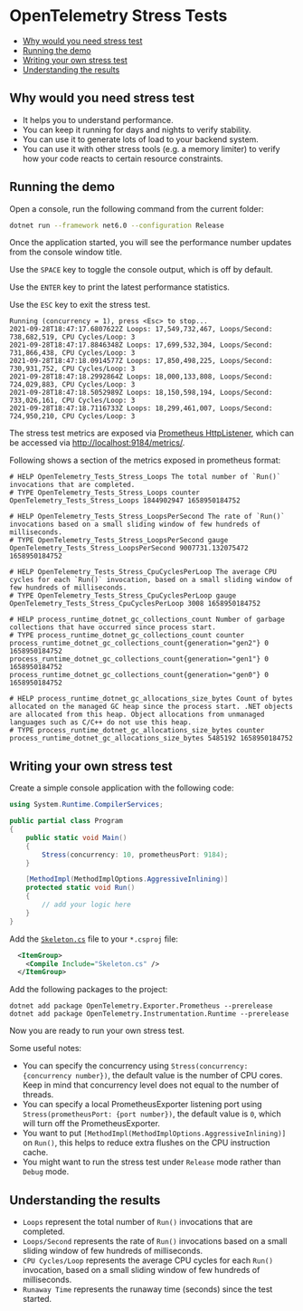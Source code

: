 # OpenTelemetry Stress Tests

* [Why would you need stress test](#why-would-you-need-stress-test)
* [Running the demo](#running-the-demo)
* [Writing your own stress test](#writing-your-own-stress-test)
* [Understanding the results](#understanding-the-results)

## Why would you need stress test

* It helps you to understand performance.
* You can keep it running for days and nights to verify stability.
* You can use it to generate lots of load to your backend system.
* You can use it with other stress tools (e.g. a memory limiter) to verify how
  your code reacts to certain resource constraints.

## Running the demo

Open a console, run the following command from the current folder:

```sh
dotnet run --framework net6.0 --configuration Release
```

Once the application started, you will see the performance number updates from
the console window title.

Use the `SPACE` key to toggle the console output, which is off by default.

Use the `ENTER` key to print the latest performance statistics.

Use the `ESC` key to exit the stress test.

```text
Running (concurrency = 1), press <Esc> to stop...
2021-09-28T18:47:17.6807622Z Loops: 17,549,732,467, Loops/Second: 738,682,519, CPU Cycles/Loop: 3
2021-09-28T18:47:17.8846348Z Loops: 17,699,532,304, Loops/Second: 731,866,438, CPU Cycles/Loop: 3
2021-09-28T18:47:18.0914577Z Loops: 17,850,498,225, Loops/Second: 730,931,752, CPU Cycles/Loop: 3
2021-09-28T18:47:18.2992864Z Loops: 18,000,133,808, Loops/Second: 724,029,883, CPU Cycles/Loop: 3
2021-09-28T18:47:18.5052989Z Loops: 18,150,598,194, Loops/Second: 733,026,161, CPU Cycles/Loop: 3
2021-09-28T18:47:18.7116733Z Loops: 18,299,461,007, Loops/Second: 724,950,210, CPU Cycles/Loop: 3
```

The stress test metrics are exposed via
[Prometheus HttpListener](../../src/OpenTelemetry.Exporter.Prometheus.HttpListener/README.md),
which can be accessed via
[http://localhost:9184/metrics/](http://localhost:9184/metrics/).

Following shows a section of the metrics exposed in prometheus format:

```text
# HELP OpenTelemetry_Tests_Stress_Loops The total number of `Run()` invocations that are completed.
# TYPE OpenTelemetry_Tests_Stress_Loops counter
OpenTelemetry_Tests_Stress_Loops 1844902947 1658950184752

# HELP OpenTelemetry_Tests_Stress_LoopsPerSecond The rate of `Run()` invocations based on a small sliding window of few hundreds of milliseconds.
# TYPE OpenTelemetry_Tests_Stress_LoopsPerSecond gauge
OpenTelemetry_Tests_Stress_LoopsPerSecond 9007731.132075472 1658950184752

# HELP OpenTelemetry_Tests_Stress_CpuCyclesPerLoop The average CPU cycles for each `Run()` invocation, based on a small sliding window of few hundreds of milliseconds.
# TYPE OpenTelemetry_Tests_Stress_CpuCyclesPerLoop gauge
OpenTelemetry_Tests_Stress_CpuCyclesPerLoop 3008 1658950184752

# HELP process_runtime_dotnet_gc_collections_count Number of garbage collections that have occurred since process start.
# TYPE process_runtime_dotnet_gc_collections_count counter
process_runtime_dotnet_gc_collections_count{generation="gen2"} 0 1658950184752
process_runtime_dotnet_gc_collections_count{generation="gen1"} 0 1658950184752
process_runtime_dotnet_gc_collections_count{generation="gen0"} 0 1658950184752

# HELP process_runtime_dotnet_gc_allocations_size_bytes Count of bytes allocated on the managed GC heap since the process start. .NET objects are allocated from this heap. Object allocations from unmanaged languages such as C/C++ do not use this heap.
# TYPE process_runtime_dotnet_gc_allocations_size_bytes counter
process_runtime_dotnet_gc_allocations_size_bytes 5485192 1658950184752
```

## Writing your own stress test

Create a simple console application with the following code:

```csharp
using System.Runtime.CompilerServices;

public partial class Program
{
    public static void Main()
    {
        Stress(concurrency: 10, prometheusPort: 9184);
    }

    [MethodImpl(MethodImplOptions.AggressiveInlining)]
    protected static void Run()
    {
        // add your logic here
    }
}
```

Add the [`Skeleton.cs`](./Skeleton.cs) file to your `*.csproj` file:

```xml
  <ItemGroup>
    <Compile Include="Skeleton.cs" />
  </ItemGroup>
```

Add the following packages to the project:

```shell
dotnet add package OpenTelemetry.Exporter.Prometheus --prerelease
dotnet add package OpenTelemetry.Instrumentation.Runtime --prerelease
```

Now you are ready to run your own stress test.

Some useful notes:

* You can specify the concurrency using `Stress(concurrency: {concurrency
  number})`, the default value is the number of CPU cores. Keep in mind that
  concurrency level does not equal to the number of threads.
* You can specify a local PrometheusExporter listening port using
  `Stress(prometheusPort: {port number})`, the default value is `0`, which will
  turn off the PrometheusExporter.
* You want to put `[MethodImpl(MethodImplOptions.AggressiveInlining)]` on
  `Run()`, this helps to reduce extra flushes on the CPU instruction cache.
* You might want to run the stress test under `Release` mode rather than `Debug`
  mode.

## Understanding the results

* `Loops` represent the total number of `Run()` invocations that are completed.
* `Loops/Second` represents the rate of `Run()` invocations based on a small
  sliding window of few hundreds of milliseconds.
* `CPU Cycles/Loop` represents the average CPU cycles for each `Run()`
  invocation, based on a small sliding window of few hundreds of milliseconds.
* `Runaway Time` represents the runaway time (seconds) since the test started.
